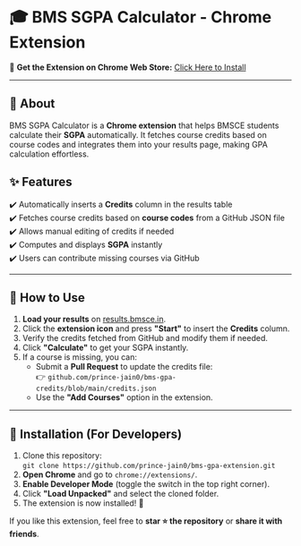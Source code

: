 # 🎓 BMS SGPA Calculator - Chrome Extension  

🔗 **Get the Extension on Chrome Web Store:**  [Click Here to Install](https://chromewebstore.google.com/detail/bms-sgpa-calculator/mninhcjndlcaleeodnpnchlejohldkjk?authuser=0&hl=en)  

---

## 📌 About  
BMS SGPA Calculator is a **Chrome extension** that helps BMSCE students calculate their **SGPA** automatically. It fetches course credits based on course codes and integrates them into your results page, making GPA calculation effortless.  

## ✨ Features  
✔️ Automatically inserts a **Credits** column in the results table  
✔️ Fetches course credits based on **course codes** from a GitHub JSON file  
✔️ Allows manual editing of credits if needed  
✔️ Computes and displays **SGPA** instantly  
✔️ Users can contribute missing courses via GitHub  

---

## 🚀 How to Use  

1. **Load your results** on [results.bmsce.in](https://results.bmsce.in/).  
2. Click the **extension icon** and press **"Start"** to insert the **Credits** column.  
3. Verify the credits fetched from GitHub and modify them if needed.  
4. Click **"Calculate"** to get your SGPA instantly.  
5. If a course is missing, you can:  
   - Submit a **Pull Request** to update the credits file:  
     👉 `github.com/prince-jain0/bms-gpa-credits/blob/main/credits.json`  
   - Use the **"Add Courses"** option in the extension.  

---

## 🔧 Installation (For Developers)  
1. Clone this repository:  
   `git clone https://github.com/prince-jain0/bms-gpa-extension.git`
2. **Open Chrome** and go to `chrome://extensions/`.  
3. **Enable Developer Mode** (toggle the switch in the top right corner).  
4. Click **"Load Unpacked"** and select the cloned folder.  
5. The extension is now installed! 🎉

If you like this extension, feel free to **star ⭐ the repository** or **share it with friends**.    
